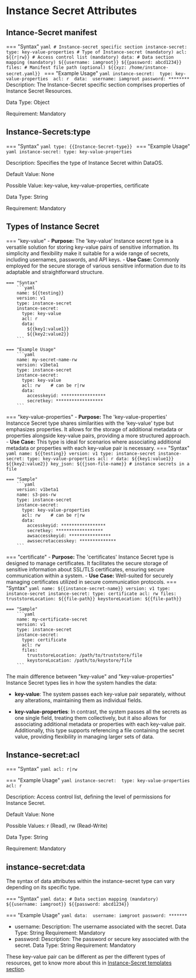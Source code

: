 # Instance Secret Attributes

## Intance-Secret manifest

=== "Syntax"
    ```yaml
    # Instance-secret specific section
    instance-secret:
      type: key-value-properties # Type of Instance-secret (mandatory)
      acl: ${{r|rw}} # Access control list (mandatory)
      data: # Data section mapping (mandatory)
        ${{username: iamgroot}}
        ${{password: abcd1234}}
      files: # Manifest file path (optional)
        ${{xyz: /home/instance-secret.yaml}}
    ```
=== "Example Usage"
    ```yaml
    instance-secret: 
      type: key-value-properties 
      acl: r 
      data: 
        username: iamgroot
        password: ********
    ```
Description: The Instance-Secret specific section comprises properties of Instance Secret Resources.

Data Type: Object

Requirement: Mandatory


## **Instance-Secrets:type**


=== "Syntax"
    ```yaml
    type: {{Instance-Secret-type}}
    ```
=== "Example Usage"
    ```yaml
    instance-secret:
      type: key-value-properties
    ```

Description: Specifies the type of Instance Secret within DataOS.

Default Value: None

Possible Value: key-value, key-value-properties, certificate

Data Type: String

Requirement: Mandatory


## **Types of Instance Secret**

=== "key-value"
    - **Purpose:** The 'key-value' Instance secret type is a versatile solution for storing key-value pairs of sensitive information. Its simplicity and flexibility make it suitable for a wide range of secrets, including usernames, passwords, and API keys.
    - **Use Case:** Commonly employed for the secure storage of various sensitive information due to its adaptable and straightforward structure.

    === "Syntax"
        ```yaml
        name: ${{testing}}
        version: v1
        type: instance-secret
        instance-secret:
          type: key-value
          acl: r
          data:
            ${{key1:value1}}
            ${{key2:value2}}
        ```

    === "Example Usage"
        ```yaml
        name: my-secret-name-rw
        version: v1beta1
        type: instance-secret
        instance-secret:
          type: key-value
          acl: rw    # can be r|rw
          data:
            accesskeyid: *****************
            secretkey: ******************
        ```

=== "key-value-properties"
    - **Purpose:** The 'key-value-properties' Instancce Secret type shares similarities with the 'key-value' type but emphasizes properties. It allows for the storage of additional metadata or properties alongside key-value pairs, providing a more structured approach.
    - **Use Case:** This type is ideal for scenarios where associating additional metadata or properties with each key-value pair is necessary.
    === "Syntax"
        ```yaml
        name: ${{testing}}
        version: v1
        type: instance-secret
        instance-secret:
          type: key-value-properties
          acl: r
          data:
            ${{key1:value1}}
            ${{key2:value2}}
          key_json: ${{json-file-name}} # instance secrets in a file
        ```

    === "Sample"
        ```yaml
        version: v1beta1
        name: s3-pos-rw
        type: instance-secret
        instance-secret:
          type: key-value-properties
          acl: rw    # can be r|rw
          data:
            accesskeyid: *****************
            secretkey: ******************
            awsaccesskeyid: ****************
            awssecretaccesskey: **************
        ```

=== "certificate"
    - **Purpose:** The 'certificates' Instance Secret type is designed to manage certificates. It facilitates the secure storage of sensitive information about SSL/TLS certificates, ensuring secure communication within a system.
    - **Use Case:** Well-suited for securely managing certificates utilized in secure communication protocols.
    === "Syntax"
        ```yaml
        name: ${{instance-secret-name}}
        version: v1
        type: instance-secret
        instance-secret:
          type: certificate
          acl: rw
          files:
            truststoreLocation: ${{file-path}}
            keystoreLocation: ${{file-path}}
        ```

    === "Sample"
        ```yaml
        name: my-certificate-secret
        version: v1
        type: instance-secret
        instance-secret:
          type: certificate
          acl: rw
          files:
            truststoreLocation: /path/to/truststore/file
            keystoreLocation: /path/to/keystore/file
        ```

The main difference between "key-value" and "key-value-properties" Instance Secret types lies in how the system handles the data:

- **key-value**: The system passes each key-value pair separately, without any alterations, maintaining them as individual fields.

- **key-value-properties**: In contrast, the system passes all the secrets as one single field, treating them collectively, but it also allows for associating additional metadata or properties with each key-value pair. Additionally, this type supports referencing a file containing the secret value, providing flexibility in managing larger sets of data.

## **Instance-secret:acl**

=== "Syntax"
    ```yaml
    acl: r|rw
    ```

=== "Example Usage"
    ```yaml
    instance-secret: 
      type: key-value-properties 
      acl: r
    ```

Description: Access control list, defining the level of permissions for Instance Secret.

Default Value: None

Possible Values: r (Read), rw (Read-Write)

Data Type: String

Requirement: Mandatory


## **instance-secret:data** 

The syntax of data attributes within the instance-secret type can vary depending on its specific type. 

=== "Syntax"
    ```yaml
    data: # Data section mapping (mandatory)
      ${{username: iamgroot}}
      ${{password: abcd1234}}
    ```

=== "Example Usage"
    ```yaml
    data: 
      username: iamgroot
      password: *******
    ```

- username:
    Description: The username associated with the secret.
    Data Type: String
    Requirement: Mandatory
- password: 
    Description: The password or secure key associated with the secret.
    Data Type: String
    Requirement: Mandatory

These key-value pair can be different as per the different types of resources, get to know more about this in [Instance-Secret templates section](../instance_secret.md).
   